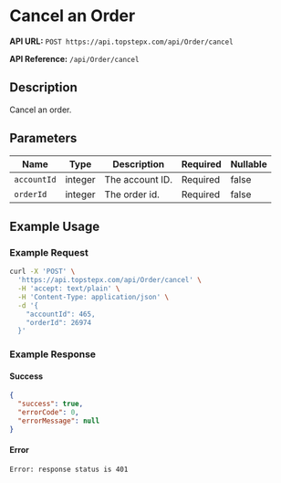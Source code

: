 # Cancel an Order

**API URL:** `POST https://api.topstepx.com/api/Order/cancel`

**API Reference:** `/api/Order/cancel`

## Description

Cancel an order.

## Parameters

| Name | Type | Description | Required | Nullable |
|------|------|-------------|----------|----------|
| `accountId` | integer | The account ID. | Required | false |
| `orderId` | integer | The order id. | Required | false |

## Example Usage

### Example Request

```bash
curl -X 'POST' \
  'https://api.topstepx.com/api/Order/cancel' \
  -H 'accept: text/plain' \
  -H 'Content-Type: application/json' \
  -d '{
    "accountId": 465,
    "orderId": 26974
  }'
```

### Example Response

#### Success

```json
{
  "success": true,
  "errorCode": 0,
  "errorMessage": null
}
```

#### Error

```
Error: response status is 401
```
